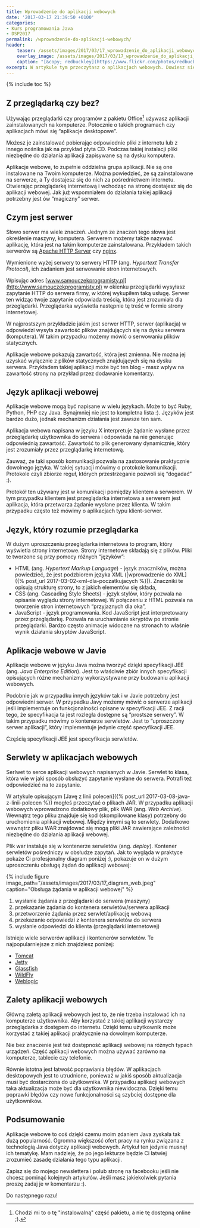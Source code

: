 ```yaml
---
title: Wprowadzenie do aplikacji webowych
date: '2017-03-17 21:39:50 +0100'
categories:
- Kurs programowania Java
- DSP2017
permalink: /wprowadzenie-do-aplikacji-webowych/
header:
    teaser: /assets/images/2017/03/17_wprowadzenie_do_aplikacji_webowych_artykul.jpg
    overlay_image: /assets/images/2017/03/17_wprowadzenie_do_aplikacji_webowych_artykul.jpg
    caption: "[&copy; redbuckley](https://www.flickr.com/photos/redbuckley/5885481290/sizes/l)"
excerpt: W artykule tym przeczytasz o aplikacjach webowych. Dowiesz się czym są aplikacje webowe i jak działają. Dowiesz się czym jest serwer, sewlet czy kontener serwletów. Poznasz podstawy mechanizmu działania aplikacji webowych. Przeczytasz też o modelu aplikacji klient serwer. Poznasz różnicę pomiędzy aplikacjami “desktopowymi” a aplikacjami “webowymi”. Dowiesz się o tym czym jest HTML, CSS czy JavaScript. Innymi słowy czeka Cię spora dawka wiedzy wprowadzająca w świat aplikacji webowych i Java Enterprise Edition. Zapraszam do lektury.
---
```


{% include toc %}

## Z przeglądarką czy bez?

Używając przeglądarki czy programów z pakietu Office[^office] używasz aplikacji zainstalowanych na komputerze. Potocznie o takich programach czy aplikacjach mówi się “aplikacje desktopowe”.

[^office]: Chodzi mi to o tę "instalowalną" część pakietu, a nie tę dostępną online ;).

Możesz je zainstalować pobierając odpowiednie pliki z internetu lub z innego nośnika jak na przykład płyta CD. Podczas takiej instalacji pliki niezbędne do działania aplikacji zapisywane są na dysku komputera.

Aplikacje webowe, to zupełnie oddzielna grupa aplikacji. Nie są one instalowane na Twoim komputerze. Można powiedzieć, że są zainstalowane na serwerze, a Ty dostajesz się do nich za pośrednictwem internetu. Otwierając przeglądarkę internetową i wchodząc na stronę dostajesz się do aplikacji webowej. Jak już wspomniałem do działania takiej aplikacji potrzebny jest ów “magiczny” serwer.

## Czym jest serwer

Słowo serwer ma wiele znaczeń. Jednym ze znaczeń tego słowa jest określenie maszyny, komputera. Serwerem możemy także nazywać aplikację, która jest na takim komputerze zainstalowana. Przykładem takich serwerów są [Apache HTTP Server](https://httpd.apache.org/) czy [nginx](https://nginx.org/en/).

Wymienione wyżej serwery to serwery HTTP (ang. _Hypertext Transfer Protocol_), ich zadaniem jest serwowanie stron internetowych.

Wpisując adres [www.samouczekprogramisty.pl](http://www.samouczekprogramisty.pl) w okienku przeglądarki wysyłasz zapytanie HTTP do serwera firmy, w której wykupiłem taką usługę. Serwer ten widząc twoje zapytanie odpowiada treścią, która jest zrozumiała dla przeglądarki. Przeglądarka wyświetla następnie tę treść w formie strony internetowej.

W najprostszym przykładzie jakim jest serwer HTTP, serwer (aplikacja) w odpowiedzi wysyła zawartość plików znajdujących się na dysku serwera (komputera). W takim przypadku możemy mówić o serwowaniu plików statycznych.

Aplikacje webowe pokazują zawartość, która jest zmienna. Nie można jej uzyskać wyłącznie z plików statycznych znajdujących się na dysku serwera. Przykładem takiej aplikacji może być ten blog - masz wpływ na zawartość strony na przykład przez dodawanie komentarzy.

## Język aplikacji webowej

Aplikacje webowe mogą być napisane w wielu językach. Może to być Ruby, Python, PHP czy Java. Bynajmniej nie jest to kompletna lista :). Języków jest bardzo dużo, jednak mechanizm działania jest zawsze ten sam.

Aplikacja webowa napisana w języku X interpretuje żądanie wysłane przez przeglądarkę użytkownika do serwera i odpowiada na nie generując odpowiednią zawartość. Zawartość to plik generowany dynamicznie, który jest zrozumiały przez przeglądarkę internetową.

Zauważ, że taki sposób komunikacji pozwala na zastosowanie praktycznie dowolnego języka. W takiej sytuacji mówimy o protokole komunikacji. Protokole czyli zbiorze reguł, których przestrzeganie pozwoli się “dogadać” :).

Protokół ten używany jest w komunikacji pomiędzy klientem a serwerem. W tym przypadku klientem jest przeglądarka internetowa a serwerem jest aplikacja, która przetwarza żądanie wysłane przez klienta. W takim przypadku często też mówimy o aplikacjach typu klient-serwer.

## Język, który rozumie przeglądarka

W dużym uproszczeniu przeglądarka internetowa to program, który wyświetla strony internetowe. Strony internetowe składają się z plików. Pliki te tworzone są przy pomocy różnych “języków”:
- HTML (ang. _Hypertext Markup Language_) - język znaczników, można powiedzieć, że jest podzbiorem języka XML ([wprowadzenie do XML]({% post_url 2017-03-02-xml-dla-poczatkujacych %})). Znaczniki te opisują strukturę strony, to z jakich elementów się składa,
- CSS (ang. Cascading Style Sheets) - język stylów, który pozwala na opisanie wyglądu strony internetowej. W połączeniu z HTML pozwala na tworzenie stron internetowych “przyjaznych dla oka”,
- JavaScript - język programowania. Kod JavaScript jest interpretowany przez przeglądarkę. Pozwala na uruchamianie skryptów po stronie przeglądarki. Bardzo często animacje widoczne na stronach to właśnie wynik działania skryptów JavaScript.

## Aplikacje webowe w Javie

Aplikacje webowe w języku Java można tworzyć dzięki specyfikacji JEE (ang. _Java Enterprise Edition_). Jest to właściwie zbiór innych specyfikacji opisujących różne mechanizmy wykorzystywane przy budowaniu aplikacji webowych.

Podobnie jak w przypadku innych języków tak i w Javie potrzebny jest odpowiedni serwer. W przypadku Javy możemy mówić o serwerze aplikacji jeśli implementuje on funkcjonalności opisane w specyfikacji JEE. Z racji tego, że specyfikacja ta jest rozległa dostępne są “prostsze serwery”. W takim przypadku mówimy o kontenerze serwletów. Jest to “uproszczony serwer aplikacji”, który implementuje jedynie część specyfikacji JEE.

Częścią specyfikacji JEE jest specyfikacja serwletów.

## Serwlety w aplikacjach webowych

Serlwet to serce aplikacji webowych napisanych w Javie. Serwlet to klasa, która wie w jaki sposób obsłużyć zapytanie wysłane do serwera. Potrafi też odpowiedzieć na to zapytanie.

W artykule opisującym [Javę z linii poleceń]({% post_url 2017-03-08-java-z-linii-polecen %}) mogłeś przeczytać o plikach JAR. W przypadku aplikacji webowych wprowadzono dodatkowy plik, plik WAR (ang. _Web Archive_). Wewnątrz tego pliku znajduje się kod (skompilowane klasy) potrzebny do uruchomienia aplikacji webowej. Między innymi są to serwlety. Dodatkowo wewnątrz pliku WAR znajdować się mogą pliki JAR zawierające zależności niezbędne do działania aplikacji webowej.

Plik war instaluje się w kontenerze serwletów (ang. _deploy_). Kontener serwletów pośredniczy w obsłudze zapytań. Jak to wygląda w praktyce pokaże Ci profesjonalny diagram poniżej :), pokazuje on w dużym uproszczeniu obsługę żądań do aplikacji webowej:

{% include figure image_path="/assets/images/2017/03/17_diagram_web.jpeg" caption="Obsługa żądania w aplikacji webowej" %}

1. wysłanie żądania z przeglądarki do serwera (maszyny)
2. przekazanie żądania do kontenera serwletów/serwera aplikacji
3. przetworzenie żądania przez serwlet/aplikację webową
4. przekazanie odpowiedzi z kontenera serwletów do serwera
5. wysłanie odpowiedzi do klienta (przeglądarki internetowej)

Istnieje wiele serwerów aplikacji i kontenerów serwletów. Te najpopularniejsze z nich znajdziesz poniżej:
- [Tomcat](http://tomcat.apache.org)
- [Jetty](http://www.eclipse.org/jetty/)
- [Glassfish](https://glassfish.java.net/)
- [WildFly](http://wildfly.org/)
- [Weblogic](http://www.oracle.com/technetwork/middleware/weblogic/overview/index-085209.html)

## Zalety aplikacji webowych

Główną zaletą aplikacji webowych jest to, że nie trzeba instalować ich na komputerze użytkownika. Aby korzystać z takiej aplikacji wystarczy przeglądarka z dostępem do internetu. Dzięki temu użytkownik może korzystać z takiej aplikacji praktycznie na dowolnym komputerze.

Nie bez znaczenie jest też dostępność aplikacji webowej na różnych typach urządzeń. Część aplikacji webowych można używać zarówno na komputerze, tablecie czy telefonie.

Równie istotna jest łatwość poprawiania błędów. W aplikacjach desktopowych jest to utrudnione, ponieważ w jakiś sposób aktualizacja musi być dostarczona do użytkownika. W przypadku aplikacji webowych taka aktualizacja może być dla użytkownika niewidoczna. Dzięki temu poprawki błędów czy nowe funkcjonalności są szybciej dostępne dla użytkowników.

## Podsumowanie

Aplikacje webowe to coś dzięki czemu moim zdaniem Java zyskała tak dużą popularność. Ogromna większość ofert pracy na rynku związana z technologią Java dotyczy aplikacji webowych. Artykuł ten jedynie musnął ich tematykę. Mam nadzieję, że po jego lekturze będzie Ci łatwiej zrozumieć zasadę działania tego typu aplikacji.

Zapisz się do mojego newslettera i polub stronę na facebooku jeśli nie chcesz pominąć kolejnych artykułów. Jeśli masz jakiekolwiek pytania proszę zadaj je w komentarzu :).

Do następnego razu!
